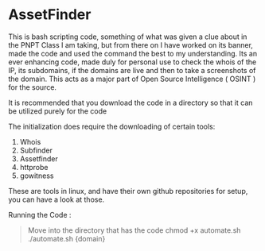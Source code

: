 # AssetFinder
This is bash scripting code, something of what was given a clue about in the PNPT Class I am taking, but from there on I have worked on its banner, made the code and used the command the best to my understanding. Its an ever enhancing code, made duly for personal use to check the whois of the IP, its subdomains, if the domains are live and then to take a screenshots of the domain. This acts as a major part of Open Source Intelligence ( OSINT ) for the source.

It is recommended that you download the code in a directory so that it can be utilized purely for the code 

The initialization does require the downloading of certain tools:
  1) Whois 
  2) Subfinder 
  3) Assetfinder 
  4) httprobe
  5) gowitness 
  
 These are tools in linux, and have their own github repositories for setup, you can have a look at those.
 
Running the Code : 
  >   Move into the directory that has the code 
  >   chmod +x automate.sh
  >  ./automate.sh {domain}
